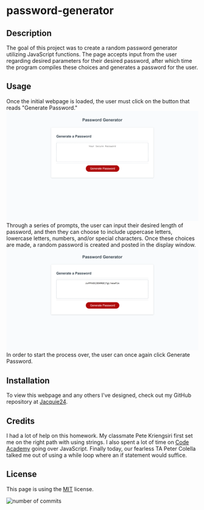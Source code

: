 # password-generator

## Description
The goal of this project was to create a random password generator utilizing JavaScript functions.  The page accepts input from the user regarding desired parameters for their desired password, after which time the program compiles these choices and generates a password for the user. 

## Usage
Once the initial webpage is loaded, the user must click on the button that reads "Generate Password." ![PasswordOpen](/images/password1.png)
Through a series of prompts, the user can input their desired length of password, and then they can choose to include uppercase letters, lowercase letters, numbers, and/or special characters.  Once these choices are made, a random password is created and posted in the display window. ![PasswordComplete](./images/password2.png)
In order to start the process over, the user can once again click Generate Password.

## Installation
To view this webpage and any others I've designed, check out my GitHub repository at [Jacquie24](https://github.com/Jacquie24?tab=repositories).  

## Credits
I had a lot of help on this homework.  My classmate Pete Kriengsiri first set me on the right path with using strings.  I also spent a lot of time on [Code Academy](https://www.codecademy.com/learn) going over JavaScript. Finally today, our fearless TA Peter Colella talked me out of using a while loop where an if statement would suffice. 

## License
This page is using the [MIT](./license.txt) license.

<img alt="number of commits" src="https://img.shields.io/github/commit-activity/m/Jacquie24/password-generator">